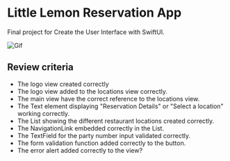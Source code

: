 # Little Lemon Reservation App
Final project for Create the User Interface with SwiftUI.

![Gif](https://user-images.githubusercontent.com/93353925/213961587-6b3828e8-b9fa-474b-b3e4-cf5dcc7585bf.gif)
## Review criteria
* The logo view created correctly
* The logo view added to the locations view correctly.
* The main view have the correct reference to the locations view.
* The Text element displaying "Reservation Details" or "Select a location" working correctly.
* The List showing the different restaurant locations created correctly.
* The NavigationLink embedded correctly in the List.
* The TextField for the party number input validated correctly.
* The form validation function added correctly to the button.
* The error alert added correctly to the view?

